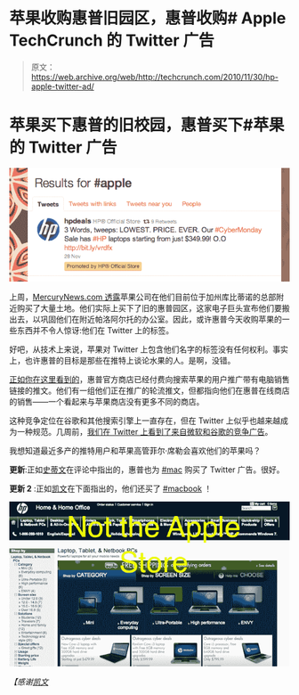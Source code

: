 # 苹果收购惠普旧园区，惠普收购# Apple TechCrunch 的 Twitter 广告

> 原文：<https://web.archive.org/web/http://techcrunch.com/2010/11/30/hp-apple-twitter-ad/>

# 苹果买下惠普的旧校园，惠普买下#苹果的 Twitter 广告

![](img/a1e7820957be69d949eb891fba6163cc.png "Screen shot 2010-11-30 at 6.36.31 PM")

上周，[MercuryNews.com 透露](https://web.archive.org/web/20230203033507/http://www.mercurynews.com/ci_16706216?nclick_check=1)苹果公司在他们目前位于加州库比蒂诺的总部附近购买了大量土地。他们实际上买下了旧的惠普园区，这家电子巨头宣布他们要搬出去，以巩固他们在附近帕洛阿尔托的办公室。因此，或许惠普今天收购苹果的一些东西并不令人惊讶:他们在 Twitter 上的标签。

好吧，从技术上来说，苹果对 Twitter 上包含他们名字的标签没有任何权利。事实上，也许惠普的目标是那些在推特上谈论水果的人。是啊，没错。

[正如你在这里看到的](https://web.archive.org/web/20230203033507/http://twitter.com/#!/search/%23apple)，惠普官方商店已经付费向搜索苹果的用户推广带有电脑销售链接的推文。他们有一组他们正在推广的轮流推文，但都指向他们在惠普在线商店的销售——一个看起来与苹果商店没有更多不同的商店。

这种竞争定位在谷歌和其他搜索引擎上一直存在，但在 Twitter 上似乎也越来越成为一种规范。几周前，[我们在 Twitter 上看到了来自微软和谷歌的竞争广告](https://web.archive.org/web/20230203033507/https://techcrunch.com/2010/11/11/google-and-microsoft-take-their-mobile-war-to-the-ad-section-of-twitter/)。

我想知道最近多产的推特用户和苹果高管菲尔·席勒会喜欢他们的苹果吗？

**更新**:正如[史蒂文](https://web.archive.org/web/20230203033507/http://twitter.com/sigwo)在评论中指出的，惠普也为 [#mac](https://web.archive.org/web/20230203033507/http://twitter.com/#!/search/%23mac) 购买了 Twitter 广告。很好。

**更新 2** :正如[凯文](https://web.archive.org/web/20230203033507/http://twitter.com/kevinskocik)在下面指出的，他们还买了 [#macbook](https://web.archive.org/web/20230203033507/http://twitter.com/#!/search/macbook) ！

![](img/ab3cda4c6dc6469339cd377333b25890.png "a")

*【感谢[凯文](https://web.archive.org/web/20230203033507/http://twitter.com/#!/kevinskocik/status/9793286717833216)*